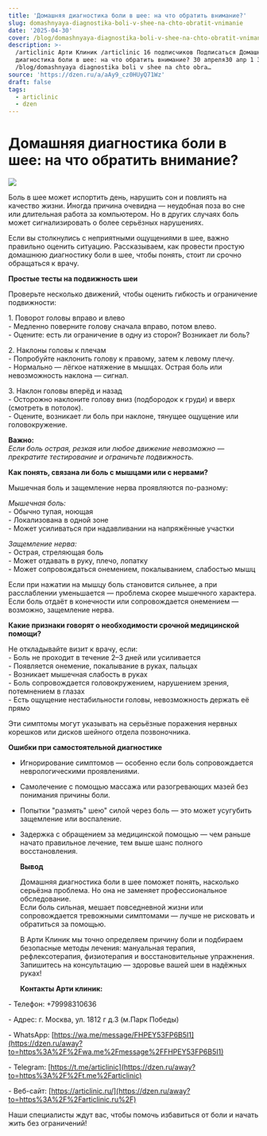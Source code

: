 ```yaml
---
title: 'Домашняя диагностика боли в шее: на что обратить внимание?'
slug: domashnyaya-diagnostika-boli-v-shee-na-chto-obratit-vnimanie
date: '2025-04-30'
cover: /blog/domashnyaya-diagnostika-boli-v-shee-na-chto-obratit-vnimanie/cover.jpg
description: >-
  /articlinic Арти Клиник /articlinic 16 подписчиков Подписаться Домашняя
  диагностика боли в шее: на что обратить внимание? 30 апреля30 апр 1 3 мин
  /blog/domashnyaya diagnostika boli v shee na chto obra…
source: 'https://dzen.ru/a/aAy9_cz0HUyQ71Wz'
draft: false
tags:
  - articlinic
  - dzen
---
```


# Домашняя диагностика боли в шее: на что обратить внимание?

![](/blog/domashnyaya-diagnostika-boli-v-shee-na-chto-obratit-vnimanie/img-0.jpg)

Боль в шее может испортить день, нарушить сон и повлиять на качество жизни. Иногда причина очевидна — неудобная поза во сне или длительная работа за компьютером. Но в других случаях боль может сигнализировать о более серьёзных нарушениях.  
  
Если вы столкнулись с неприятными ощущениями в шее, важно правильно оценить ситуацию. Рассказываем, как провести простую домашнюю диагностику боли в шее, чтобы понять, стоит ли срочно обращаться к врачу.  
  
**Простые тесты на подвижность шеи**  
  
Проверьте несколько движений, чтобы оценить гибкость и ограничение подвижности:  
  
1\. Поворот головы вправо и влево  
\- Медленно поверните голову сначала вправо, потом влево.  
\- Оцените: есть ли ограничение в одну из сторон? Возникает ли боль?  
  
2\. Наклоны головы к плечам  
\- Попробуйте наклонить голову к правому, затем к левому плечу.  
\- Нормально — лёгкое натяжение в мышцах. Острая боль или невозможность наклона — сигнал.  
  
3\. Наклон головы вперёд и назад  
\- Осторожно наклоните голову вниз (подбородок к груди) и вверх (смотреть в потолок).  
\- Оцените, возникает ли боль при наклоне, тянущее ощущение или головокружение.  
  
**Важно:**  
_Если боль острая, резкая или любое движение невозможно — прекратите тестирование и ограничьте подвижность._  
  
**Как понять, связана ли боль с мышцами или с нервами?**  
  
Мышечная боль и защемление нерва проявляются по-разному:  
  
_Мышечная боль:_  
\- Обычно тупая, ноющая  
\- Локализована в одной зоне  
\- Может усиливаться при надавливании на напряжённые участки  
  
_Защемление нерва:_  
\- Острая, стреляющая боль  
\- Может отдавать в руку, плечо, лопатку  
\- Может сопровождаться онемением, покалыванием, слабостью мышц  
  
Если при нажатии на мышцу боль становится сильнее, а при расслаблении уменьшается — проблема скорее мышечного характера.  
Если боль отдаёт в конечности или сопровождается онемением — возможно, защемление нерва.  
  
**Какие признаки говорят о необходимости срочной медицинской помощи?**  
  
Не откладывайте визит к врачу, если:  
\- Боль не проходит в течение 2–3 дней или усиливается  
\- Появляется онемение, покалывание в руках, пальцах  
\- Возникает мышечная слабость в руках  
\- Боль сопровождается головокружением, нарушением зрения, потемнением в глазах  
\- Есть ощущение нестабильности головы, невозможность держать её прямо  
  
Эти симптомы могут указывать на серьёзные поражения нервных корешков или дисков шейного отдела позвоночника.  
  
**Ошибки при самостоятельной диагностике**  

*   Игнорирование симптомов — особенно если боль сопровождается неврологическими проявлениями.  
    
*   Самолечение с помощью массажа или разогревающих мазей без понимания причины боли.  
    
*   Попытки "размять" шею" силой через боль — это может усугубить защемление или воспаление.  
    
*   Задержка с обращением за медицинской помощью — чем раньше начато правильное лечение, тем выше шанс полного восстановления.  
      
    **Вывод**  
      
    Домашняя диагностика боли в шее поможет понять, насколько серьёзна проблема. Но она не заменяет профессиональное обследование.  
    Если боль сильная, мешает повседневной жизни или сопровождается тревожными симптомами — лучше не рисковать и обратиться за помощью.  
      
    В Арти Клиник мы точно определяем причину боли и подбираем безопасные методы лечения: мануальная терапия, рефлексотерапия, физиотерапия и восстановительные упражнения.  
    Запишитесь на консультацию — здоровье вашей шеи в надёжных руках!  
      
    **Контакты Арти клиник:**
    

\- Телефон: +79998310636

\- Адрес: г. Москва, ул. 1812 г д.3 (м.Парк Победы)

\- WhatsApp: [https://wa.me/message/FHPEY53FP6B5I1](https://dzen.ru/away?to=https%3A%2F%2Fwa.me%2Fmessage%2FFHPEY53FP6B5I1)

\- Telegram: [https://t.me/articlinic](https://dzen.ru/away?to=https%3A%2F%2Ft.me%2Farticlinic)

\- Веб-сайт: [https://articlinic.ru/](https://dzen.ru/away?to=https%3A%2F%2Farticlinic.ru%2F)

Наши специалисты ждут вас, чтобы помочь избавиться от боли и начать жить без ограничений!